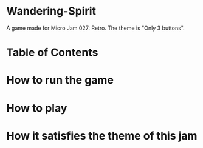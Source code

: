 # Wandering-Spirit
A game made for Micro Jam 027: Retro. The theme is "Only 3 buttons".

# Table of Contents

# How to run the game

# How to play

# How it satisfies the theme of this jam